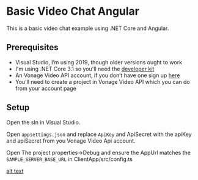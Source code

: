 # Basic Video Chat Angular

This is a basic video chat example using .NET Core and Angular.

## Prerequisites

* Visual Studio, I’m using 2019, though older versions ought to work
* I'm using .NET Core 3.1 so you'll need the [developer kit](https://dotnet.microsoft.com/download/dotnet-core/3.1)
* An Vonage Video API account, if you don’t have one sign up [here](https://tokbox.com/account/user/signup)
* You'll need to create a project in Vonage Video API which you can do from your account page

## Setup

Open the sln in Visual Studio.

Open `appsettings.json` and replace `ApiKey` and ApiSecret with the apiKey and apiSecret from you Vonage Video Api account.

Open The project properties->Debug and ensure the AppUrl matches the `SAMPLE_SERVER_BASE_URL` in ClientApp/src/config.ts


[alt text](https://github.com/KHkhalaf/Video-Chatting/blob/master/BasicVideoChatAngular/wwwroot/VideoView.png)
